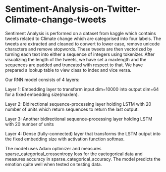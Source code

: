# Sentiment-Analysis-on-Twitter-Climate-change-tweets
Sentiment Analysis is performed on a dataset from kaggle which contains tweets related to Climate change which are categorised into four labels. 
The tweets are extracted and cleaned to convert to lower case, remove unicode characters and remove stopwords. 
These tweets are then vectorized by turning each text into either a sequence of integers using tokenizer. 
After visualizing the length of the tweets, we have set a maxlength and the sequences are padded and truncated with respect to that.
We have prepared a lookup table to view class to index and vice versa.

Our RNN model consists of 4 layers:

Layer 1: Embedding layer to transform input dim=10000 into output dim=64 for a fixed embedding size(maxlen).

Layer 2: Bidirectional sequence-processing layer holding LSTM with 20 number of units which return sequences to return the last output.

Layer 3: Another bidirectional sequence-processing layer holding LSTM with 20 number of units

Layer 4: Dense (fully-connected) layer that transforms the LSTM output into the fixed embedding size with activation function softmax.

The model uses Adam optimizer and measures sparse_categorical_crossentropy loss for the caetegorical data and measures accuracy in sparse_categorical_accuracy. The model predicts the emotion quite well when tested on testing data. 
